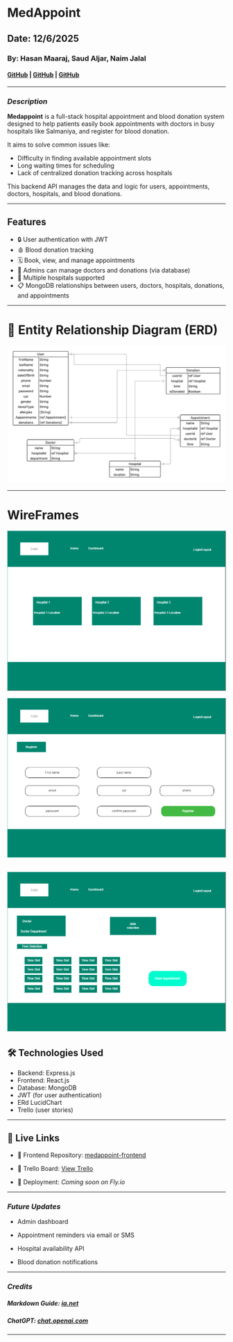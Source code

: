 # MedAppoint

## Date: 12/6/2025

### By: Hasan Maaraj, Saud Aljar, Naim Jalal

#### [GitHub](https://github.com/HasanMaaraj) | [GitHub](https://github.com/SAljar99) | [GitHub](https://github.com/Naimjalal)

---

### **_Description_**

**Medappoint** is a full-stack hospital appointment and blood donation system designed to help patients easily book appointments with doctors in busy hospitals like Salmaniya, and register for blood donation.

It aims to solve common issues like:
- Difficulty in finding available appointment slots
- Long waiting times for scheduling
- Lack of centralized donation tracking across hospitals

This backend API manages the data and logic for users, appointments, doctors, hospitals, and blood donations.

---

## Features

- 🔒 User authentication with JWT
- 🩸 Blood donation tracking
- 🗓️ Book, view, and manage appointments
- 🏥 Admins can manage doctors and donations (via database)
- 📍 Multiple hospitals supported
- 📋 MongoDB relationships between users, doctors, hospitals, donations, and appointments

---
# 🧩 Entity Relationship Diagram (ERD)
![ERD Diagram](./medappoint/images/ERD-IMAGE.jpeg)

---
#  WireFrames
![Home Page](./medappoint/images/Home.png)

![Registration Page](./medappoint/images/register.png)

![Book Appointment Page](./medappoint/images/book.png)
---
## 🛠️ Technologies Used

- Backend: Express.js
- Frontend: React.js
- Database: MongoDB
- JWT (for user authentication)
- ERd LucidChart
- Trello (user stories)

---
## 🔗 Live Links

- 🔗 Frontend Repository: [medappoint-frontend](https://github.com/Naimjalal/medappoint-frontend)

- 🔗 Trello Board: [View Trello](https://trello.com/b/ojg9NhU0/basic-board)

- 🔗 Deployment: _Coming soon on Fly.io_

---

### **_Future Updates_**
- Admin dashboard

- Appointment reminders via email or SMS

- Hospital availability API

- Blood donation notifications


---

### **_Credits_**

##### Markdown Guide: [ia.net](https://ia.net/writer/support/general/markdown-guide)


##### ChatGPT: [chat.openai.com](https://chat.openai.com)

---